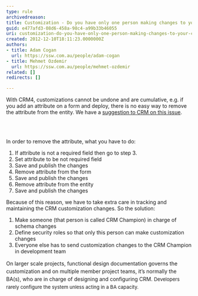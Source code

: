 ```yaml
---
type: rule
archivedreason: 
title: Customization - Do you have only one person making changes to your CRM customization?
guid: e477afd3-08d6-458a-98c4-a99b33b46055
uri: customization-do-you-have-only-one-person-making-changes-to-your-crm-customization
created: 2012-12-10T18:11:23.0000000Z
authors:
- title: Adam Cogan
  url: https://ssw.com.au/people/adam-cogan
- title: Mehmet Ozdemir
  url: https://ssw.com.au/people/mehmet-ozdemir
related: []
redirects: []

---
```



<p>With CRM4, customizations cannot be undone and are cumulative, e.g.​&#160;if you add an attribute on a form and deploy, there is no easy way to remove the attribute from the entity. We have a <a target="_blank" href="http&#58;//www.ssw.com.au/SSW/Standards/BetterSoftwareSuggestions/CRM.aspx#RemoveAttributeOnForm">suggestion to CRM on this issue</a>.</p>
<br><excerpt class='endintro'></excerpt><br>
 <p>In order to remove the attribute, what you have to do&#58;</p>
            <ol>
                <li>If attribute is not a required field then go to step 3.</li>
                <li>Set attribute to be not required field</li>
                <li>Save and publish the changes</li>
                <li>Remove attribute from the form</li>
                <li>Save and publish the changes</li>
                <li>Remove attribute from the entity</li>
                <li>Save and publish the changes</li>
            </ol>
            <p>Because of this reason, we have to take extra care in tracking and maintaining the CRM customization changes. So the solution&#58;</p>
            <ol>
                <li>Make someone (that person is called CRM Champion) in charge of schema changes</li>
                <li>Define security roles so that only this person can make customization changes</li>
                <li>Everyone else has to send customization changes to the CRM Champion in development team</li>
            </ol><div><span style="line-height&#58;20.99431800842285px;">On larger scale projects, functional design documentation governs the customization and on multiple member project teams, it’s normally the BA(s), who are in charge of designing and configuring CRM.&#160;</span><span style="font-size&#58;13px;line-height&#58;20.99431800842285px;">Developers rarely configure the system unless acting in a BA capacity.</span></div>


